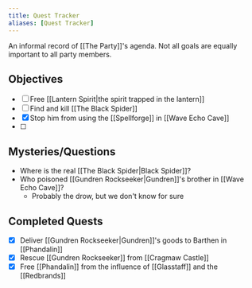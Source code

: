 ```yaml
---
title: Quest Tracker
aliases: [Quest Tracker]
---
```

An informal record of [[The Party]]'s agenda. Not all goals are equally important to all party members.

## Objectives
- [ ] Free [[Lantern Spirit|the spirit trapped in the lantern]]
- [ ] Find and kill [[The Black Spider]]
 - [x] Stop him from using the [[Spellforge]] in [[Wave Echo Cave]]
- [ ] 

## Mysteries/Questions
- Where is the real [[The Black Spider|Black Spider]]?
- Who poisoned [[Gundren Rockseeker|Gundren]]'s brother in [[Wave Echo Cave]]?
	- Probably the drow, but we don't know for sure

## Completed Quests
- [x] Deliver [[Gundren Rockseeker|Gundren]]'s goods to Barthen in [[Phandalin]]
 - [x] Rescue [[Gundren Rockseeker]] from [[Cragmaw Castle]]
- [x] Free [[Phandalin]] from the influence of [[Glasstaff]] and the [[Redbrands]]